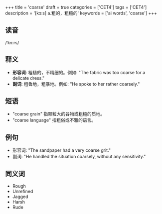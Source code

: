+++
title = 'coarse'
draft = true
categories = ['CET4']
tags = ['CET4']
description = '[kɔːs] a.粗的，粗糙的'
keywords = ['ai words', 'coarse']
+++

## 读音
/ˈkɔːrs/

## 释义
- **形容词**: 粗糙的，不精细的。例如: "The fabric was too coarse for a delicate dress."
- **副词**: 粗鲁地，粗暴地。例如: "He spoke to her rather coarsely."

## 短语
- "coarse grain" 指颗粒大的谷物或粗糙的质地。
- "coarse language" 指粗俗或不雅的语言。

## 例句
- 形容词: "The sandpaper had a very coarse grit."
- 副词: "He handled the situation coarsely, without any sensitivity."

## 同义词
- Rough
- Unrefined
- Jagged
- Harsh
- Rude
